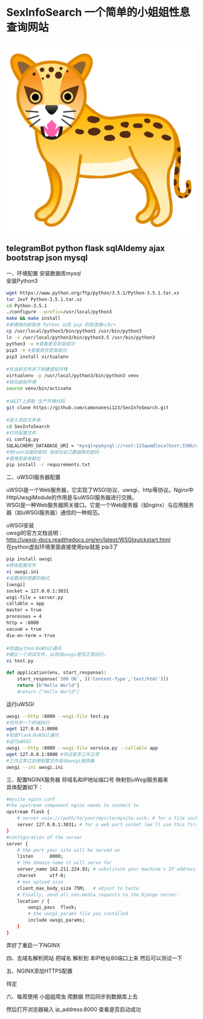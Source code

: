 # SexInfoSearch 一个简单的小姐姐性息查询网站
![](https://github.com/camonanesi123/SexInfoSearch/blob/master/app/static/favicon.png) 

## telegramBot python flask sqlAldemy ajax bootstrap json mysql

一、环境配置
安装数据库mysql</br>
安装Python3</br>
```Bash
wget https://www.python.org/ftp/python/3.5.1/Python-3.5.1.tar.xz 
tar Jxvf Python-3.5.1.tar.xz
cd Python-3.5.1  
./configure --prefix=/usr/local/python3 
make && make install
#新建指向新版本 Python 以及 pip 的软连接</br>
cp /usr/local/python3/bin/python3 /usr/bin/python3 
ln -s /usr/local/python3/bin/python3.5 /usr/bin/python3 
python3 -v #查看是否安装成功 
pip3 -V #查看是否安装成功 
pip3 install virtualenv 

#在当前文件夹下构建虚拟环境
virtualenv -p /usr/local/python3/bin/python3 venv 
#启动虚拟环境 
source venv/bin/activate  

#从GIT上获取 生产环境代码 
git clone https://github.com/camonanesi123/SexInfoSearch.git 

#进入项目文件夹 
cd SexInfoSearch 
#打开配置文件
vi config.py 
SQLALCHEMY_DATABASE_URI = "mysql+pymysql://root:123qwe@localhost:3306/gatherinfo?charset=utf8" 
#把root后面的密码 改成你自己数据库的密码 
#使用安装依赖包 
pip install -r requirements.txt 
```

二、uWSGI服务器配置 </br>

uWSGI是一个Web服务器，它实现了WSGI协议、uwsgi、http等协议。Nginx中HttpUwsgiModule的作用是与uWSGI服务器进行交换。 </br>
WSGI是一种Web服务器网关接口。它是一个Web服务器（如nginx）与应用服务器（如uWSGI服务器）通信的一种规范。 </br>

uWSGI安装 </br>
uwsgi的官方文档说明： </br>
http://uwsgi-docs.readthedocs.org/en/latest/WSGIquickstart.html </br>
在python虚拟环境里面直接使用pip就是 pip3了  </br>
```Bash
pip install uwsgi
#修改配置文件 
vi uwsgi.ini 
#设置成你想要的格式
[uwsgi] 
socket = 127.0.0.1:3031  
wsgi-file = server.py 
callable = app 
master = true 
processes = 4 
http = :8000 
vacuum = true 
die-on-term = true

#检查python与uWSGI通讯  
#建立一个测试文件，以测试uwsgi是否正常运行。 
vi test.py 
```
```Python
def application(env, start_response):     
    start_response('200 OK', [('Content-Type','text/html')])   
    return [b"Hello World"] 
    #return ["Hello World"] 
```
运行uWSGI  
```Bash
uwsgi --http :8000 --wsgi-file test.py  
#另外开一个终端执行  
wget 127.0.0.1:8000 
#检查flask与uWSGI通讯 
#运行uWSGI 
uwsgi --http :8000 --wsgi-file service.py --callable app
wget 127.0.0.1:8000 #测试是否工作正常
#工作正常之后用配置文件启动uwsgi服务器 
uwsgi --ini uwsgi.ini 
```

三、配置NGINX服务器 将域名和IP地址端口号 映射到uWsgi服务器来 </br>
具体配置如下：
```Bash
#mysite_nginx.conf
#the upstream component nginx needs to connect to
upstream flask {
    # server unix:///path/to/your/mysite/mysite.sock; # for a file socket
    server 127.0.0.1:3031; # for a web port socket (we'll use this first)
}
#configuration of the server
server {
    # the port your site will be served on
    listen      8000;
    # the domain name it will serve for
    server_name 162.211.224.93; # substitute your machine's IP address or FQDN
    charset     utf-8;
    # max upload size
    client_max_body_size 75M;   # adjust to taste
    # Finally, send all non-media requests to the Django server.
    location / {
        uwsgi_pass  flask;
        # the uwsgi_params file you installed
        include uwsgi_params;
    }
}
```

弄好了重启一下NGINX  </br>

四、去域名解析网站 把域名 解析到 本IP地址80端口上来 然后可以测试一下 </br>

五、NGINX添加HTTPS配置 </br>

待定

六、每周使用 小姐姐爬虫 爬数据 然后同步到数据库上去

然后打开浏览器输入
ip_address:8000
查看是否启动成功
